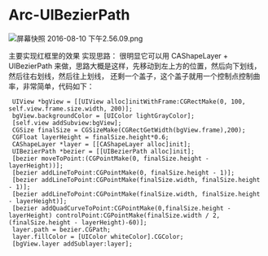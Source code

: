 # Arc-UIBezierPath

![屏幕快照 2016-08-10 下午2.56.09.png](http://upload-images.jianshu.io/upload_images/726092-c36196e5bfe70088.png?imageMogr2/auto-orient/strip%7CimageView2/2/w/1240)

主要实现红框里的效果
实现思路：
很明显它可以用 CAShapeLayer + UIBezierPath 来做，思路大概是这样，先移动到左上方的位置，然后向下划线，然后往右划线，然后往上划线，
还剩一个盖子，这个盖子就用一个控制点控制曲率，非常简单，代码如下：

     UIView *bgView = [[UIView alloc]initWithFrame:CGRectMake(0, 100, self.view.frame.size.width, 200)];
     bgView.backgroundColor = [UIColor lightGrayColor];
     [self.view addSubview:bgView];
     CGSize finalSize = CGSizeMake(CGRectGetWidth(bgView.frame),200);
     CGFloat layerHeight = finalSize.height*0.6;
     CAShapeLayer *layer = [[CAShapeLayer alloc]init];
     UIBezierPath *bezier = [[UIBezierPath alloc]init];
     [bezier moveToPoint:(CGPointMake(0, finalSize.height - layerHeight))];
     [bezier addLineToPoint:CGPointMake(0, finalSize.height - 1)];
     [bezier addLineToPoint:CGPointMake(finalSize.width, finalSize.height - 1)];
     [bezier addLineToPoint:CGPointMake(finalSize.width, finalSize.height - layerHeight)];
     [bezier addQuadCurveToPoint:CGPointMake(0,finalSize.height - layerHeight) controlPoint:CGPointMake(finalSize.width / 2, (finalSize.height - layerHeight)-60)];
     layer.path = bezier.CGPath;
     layer.fillColor = [UIColor whiteColor].CGColor;
     [bgView.layer addSublayer:layer];

